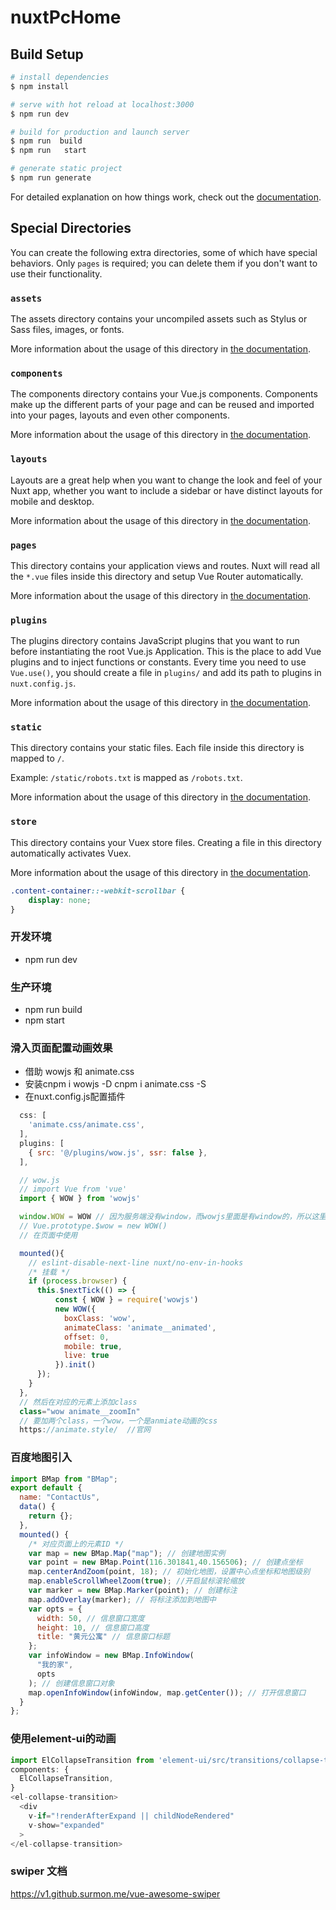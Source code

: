 # nuxtPcHome

## Build Setup

```bash
# install dependencies
$ npm install

# serve with hot reload at localhost:3000
$ npm run dev

# build for production and launch server
$ npm run  build
$ npm run   start

# generate static project
$ npm run generate
```

For detailed explanation on how things work, check out the [documentation](https://nuxtjs.org).

## Special Directories

You can create the following extra directories, some of which have special behaviors. Only `pages` is required; you can delete them if you don't want to use their functionality.

### `assets`

The assets directory contains your uncompiled assets such as Stylus or Sass files, images, or fonts.

More information about the usage of this directory in [the documentation](https://nuxtjs.org/docs/2.x/directory-structure/assets).

### `components`

The components directory contains your Vue.js components. Components make up the different parts of your page and can be reused and imported into your pages, layouts and even other components.

More information about the usage of this directory in [the documentation](https://nuxtjs.org/docs/2.x/directory-structure/components).

### `layouts`

Layouts are a great help when you want to change the look and feel of your Nuxt app, whether you want to include a sidebar or have distinct layouts for mobile and desktop.

More information about the usage of this directory in [the documentation](https://nuxtjs.org/docs/2.x/directory-structure/layouts).

### `pages`

This directory contains your application views and routes. Nuxt will read all the `*.vue` files inside this directory and setup Vue Router automatically.

More information about the usage of this directory in [the documentation](https://nuxtjs.org/docs/2.x/get-started/routing).

### `plugins`

The plugins directory contains JavaScript plugins that you want to run before instantiating the root Vue.js Application. This is the place to add Vue plugins and to inject functions or constants. Every time you need to use `Vue.use()`, you should create a file in `plugins/` and add its path to plugins in `nuxt.config.js`.

More information about the usage of this directory in [the documentation](https://nuxtjs.org/docs/2.x/directory-structure/plugins).

### `static`

This directory contains your static files. Each file inside this directory is mapped to `/`.

Example: `/static/robots.txt` is mapped as `/robots.txt`.

More information about the usage of this directory in [the documentation](https://nuxtjs.org/docs/2.x/directory-structure/static).

### `store`

This directory contains your Vuex store files. Creating a file in this directory automatically activates Vuex.

More information about the usage of this directory in [the documentation](https://nuxtjs.org/docs/2.x/directory-structure/store).


```css
.content-container::-webkit-scrollbar {
    display: none;
}
```

### 开发环境
- npm run dev
### 生产环境
- npm run build 
- npm start 

### 滑入页面配置动画效果

+ 借助 wowjs 和 animate.css
+ 安装cnpm i wowjs -D  cnpm i animate.css -S
+ 在nuxt.config.js配置插件
```js
  css: [
    'animate.css/animate.css',
  ],
  plugins: [
    { src: '@/plugins/wow.js', ssr: false },
  ],

  // wow.js
  // import Vue from 'vue'
  import { WOW } from 'wowjs'

  window.WOW = WOW // 因为服务端没有window，而wowjs里面是有window的，所以这里必须手动创建一个
  // Vue.prototype.$wow = new WOW()
  // 在页面中使用

  mounted(){
    // eslint-disable-next-line nuxt/no-env-in-hooks
    /* 挂载 */
    if (process.browser) {
      this.$nextTick(() => {
          const { WOW } = require('wowjs')
          new WOW({
            boxClass: 'wow',
            animateClass: 'animate__animated',
            offset: 0,
            mobile: true,
            live: true
          }).init()
      });
    }
  },
  // 然后在对应的元素上添加class
  class="wow animate__zoomIn"
  // 要加两个class，一个wow，一个是anmiate动画的css
  https://animate.style/  //官网
```

### 百度地图引入

```js
import BMap from "BMap";
export default {
  name: "ContactUs",
  data() {
    return {};
  },
  mounted() {
    /* 对应页面上的元素ID */
    var map = new BMap.Map("map"); // 创建地图实例
    var point = new BMap.Point(116.301841,40.156506); // 创建点坐标
    map.centerAndZoom(point, 18); // 初始化地图，设置中心点坐标和地图级别
    map.enableScrollWheelZoom(true); //开启鼠标滚轮缩放
    var marker = new BMap.Marker(point); // 创建标注
    map.addOverlay(marker); // 将标注添加到地图中
    var opts = {
      width: 50, // 信息窗口宽度
      height: 10, // 信息窗口高度
      title: "黄元公寓" // 信息窗口标题
    };
    var infoWindow = new BMap.InfoWindow(
      "我的家",
      opts
    ); // 创建信息窗口对象
    map.openInfoWindow(infoWindow, map.getCenter()); // 打开信息窗口
  }
};
```

### 使用element-ui的动画

```js
import ElCollapseTransition from 'element-ui/src/transitions/collapse-transition';
components: {
  ElCollapseTransition,
}
<el-collapse-transition>
  <div
    v-if="!renderAfterExpand || childNodeRendered"
    v-show="expanded"
  >
</el-collapse-transition>
```

### swiper 文档
https://v1.github.surmon.me/vue-awesome-swiper